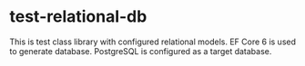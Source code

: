 # test-relational-db
This is test class library with configured relational models. EF Core 6 is used to generate database. PostgreSQL is configured as a target database.
